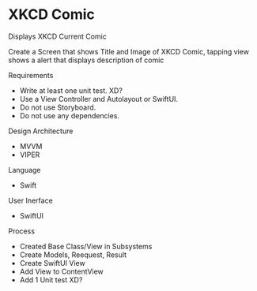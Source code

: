 # XKCD Comic
Displays XKCD Current Comic

Create a Screen that shows Title and Image of XKCD Comic, tapping view shows a alert that displays description of comic

Requirements
- Write at least one unit test. XD?
- Use a View Controller and Autolayout or SwiftUI.
- Do not use Storyboard.
- Do not use any dependencies.

Design Architecture
- MVVM
- VIPER

Language
- Swift

User Inerface
- SwiftUI

Process
- Created Base Class/View in Subsystems
- Create Models, Reequest, Result
- Create SwiftUI View
- Add View to ContentView
- Add 1 Unit test XD?
